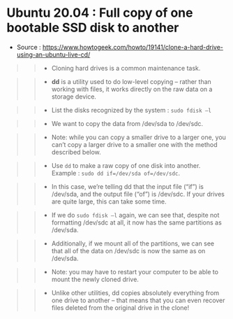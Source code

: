 # Ubuntu 20.04 : Full copy of one bootable SSD disk to another

- Source : https://www.howtogeek.com/howto/19141/clone-a-hard-drive-using-an-ubuntu-live-cd/

>>- Cloning hard drives is a common maintenance task.

>>- **dd** is a utility used to do low-level copying – rather than working with files, it works directly on the raw data on a storage device.

>>- List the disks recognized by the system : `sudo fdisk –l`

>>- We want to copy the data from /dev/sda to /dev/sdc.

>>  - Note: while you can copy a smaller drive to a larger one, you can’t copy a larger drive to a smaller one with the method described below.

>>- Use `dd` to make a raw copy of one disk into another. Example : `sudo dd if=/dev/sda of=/dev/sdc`. 

>>- In this case, we’re telling dd that the input file (“if”) is /dev/sda, and the output file (“of”) is /dev/sdc. If your drives are quite large, this can take some time.

>>- If we do `sudo fdisk –l` again, we can see that, despite not formatting /dev/sdc at all, it now has the same partitions as /dev/sda.

>>- Additionally, if we mount all of the partitions, we can see that all of the data on /dev/sdc is now the same as on /dev/sda.

>>- Note: you may have to restart your computer to be able to mount the newly cloned drive.

>>- Unlike other utilities, dd copies absolutely everything from one drive to another – that means that you can even recover files deleted from the original drive in the clone!


